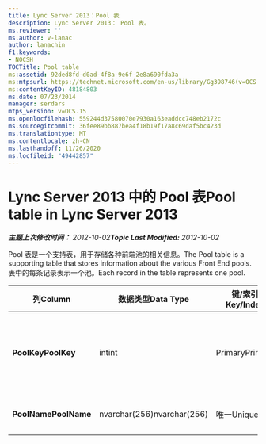 ```yaml
---
title: Lync Server 2013：Pool 表
description: Lync Server 2013： Pool 表。
ms.reviewer: ''
ms.author: v-lanac
author: lanachin
f1.keywords:
- NOCSH
TOCTitle: Pool table
ms:assetid: 92ded8fd-d0ad-4f8a-9e6f-2e8a690fda3a
ms:mtpsurl: https://technet.microsoft.com/en-us/library/Gg398746(v=OCS.15)
ms:contentKeyID: 48184803
ms.date: 07/23/2014
manager: serdars
mtps_version: v=OCS.15
ms.openlocfilehash: 559244d37580070e7930a163eaddcc748eb2172c
ms.sourcegitcommit: 36fee89bb887bea4f18b19f17a8c69daf5bc423d
ms.translationtype: MT
ms.contentlocale: zh-CN
ms.lasthandoff: 11/26/2020
ms.locfileid: "49442857"
---
```

# <a name="pool-table-in-lync-server-2013"></a><span data-ttu-id="bb21e-103">Lync Server 2013 中的 Pool 表</span><span class="sxs-lookup"><span data-stu-id="bb21e-103">Pool table in Lync Server 2013</span></span>

<div data-xmlns="http://www.w3.org/1999/xhtml">

<div class="topic" data-xmlns="http://www.w3.org/1999/xhtml" data-msxsl="urn:schemas-microsoft-com:xslt" data-cs="https://msdn.microsoft.com/">

<div data-asp="https://msdn2.microsoft.com/asp">



</div>

<div id="mainSection">

<div id="mainBody"><span data-ttu-id="bb21e-104">

<span> </span></span><span class="sxs-lookup"><span data-stu-id="bb21e-104">

<span> </span></span></span>

<span data-ttu-id="bb21e-105">_**主题上次修改时间：** 2012-10-02_</span><span class="sxs-lookup"><span data-stu-id="bb21e-105">_**Topic Last Modified:** 2012-10-02_</span></span>

<span data-ttu-id="bb21e-106">Pool 表是一个支持表，用于存储各种前端池的相关信息。</span><span class="sxs-lookup"><span data-stu-id="bb21e-106">The Pool table is a supporting table that stores information about the various Front End pools.</span></span> <span data-ttu-id="bb21e-107">表中的每条记录表示一个池。</span><span class="sxs-lookup"><span data-stu-id="bb21e-107">Each record in the table represents one pool.</span></span>


<table>
<colgroup>
<col style="width: 25%" />
<col style="width: 25%" />
<col style="width: 25%" />
<col style="width: 25%" />
</colgroup>
<thead>
<tr class="header">
<th><span data-ttu-id="bb21e-108"><strong>列</strong></span><span class="sxs-lookup"><span data-stu-id="bb21e-108"><strong>Column</strong></span></span></th>
<th><span data-ttu-id="bb21e-109"><strong>数据类型</strong></span><span class="sxs-lookup"><span data-stu-id="bb21e-109"><strong>Data Type</strong></span></span></th>
<th><span data-ttu-id="bb21e-110"><strong>键/索引</strong></span><span class="sxs-lookup"><span data-stu-id="bb21e-110"><strong>Key/Index</strong></span></span></th>
<th><span data-ttu-id="bb21e-111"><strong>Details</strong></span><span class="sxs-lookup"><span data-stu-id="bb21e-111"><strong>Details</strong></span></span></th>
</tr>
</thead>
<tbody>
<tr class="odd">
<td><p><span data-ttu-id="bb21e-112"><strong>PoolKey</strong></span><span class="sxs-lookup"><span data-stu-id="bb21e-112"><strong>PoolKey</strong></span></span></p></td>
<td><p><span data-ttu-id="bb21e-113">int</span><span class="sxs-lookup"><span data-stu-id="bb21e-113">int</span></span></p></td>
<td><p><span data-ttu-id="bb21e-114">Primary</span><span class="sxs-lookup"><span data-stu-id="bb21e-114">Primary</span></span></p></td>
<td><p><span data-ttu-id="bb21e-115">标识此池的唯一号码。</span><span class="sxs-lookup"><span data-stu-id="bb21e-115">Unique number identifying this pool.</span></span></p></td>
</tr>
<tr class="even">
<td><p><span data-ttu-id="bb21e-116"><strong>PoolName</strong></span><span class="sxs-lookup"><span data-stu-id="bb21e-116"><strong>PoolName</strong></span></span></p></td>
<td><p><span data-ttu-id="bb21e-117">nvarchar(256)</span><span class="sxs-lookup"><span data-stu-id="bb21e-117">nvarchar(256)</span></span></p></td>
<td><p><span data-ttu-id="bb21e-118">唯一</span><span class="sxs-lookup"><span data-stu-id="bb21e-118">Unique</span></span> </p></td>
<td><p><span data-ttu-id="bb21e-119">池 FQDN。</span><span class="sxs-lookup"><span data-stu-id="bb21e-119">Pool FQDN.</span></span></p></td>
</tr>
</tbody>
</table><span data-ttu-id="bb21e-120">


</div>

<span> </span>

</div>

</div>

</span><span class="sxs-lookup"><span data-stu-id="bb21e-120">


</div>

<span> </span>

</div>

</div>

</span></span></div>

